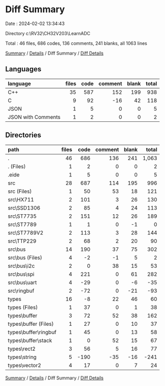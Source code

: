 # Diff Summary

Date : 2024-02-02 13:34:43

Directory c:\\RV32\\CH32V203\\LearnADC

Total : 46 files,  686 codes, 136 comments, 241 blanks, all 1063 lines

[Summary](results.md) / [Details](details.md) / Diff Summary / [Diff Details](diff-details.md)

## Languages
| language | files | code | comment | blank | total |
| :--- | ---: | ---: | ---: | ---: | ---: |
| C++ | 35 | 587 | 152 | 199 | 938 |
| C | 9 | 92 | -16 | 42 | 118 |
| JSON | 1 | 5 | 0 | 0 | 5 |
| JSON with Comments | 1 | 2 | 0 | 0 | 2 |

## Directories
| path | files | code | comment | blank | total |
| :--- | ---: | ---: | ---: | ---: | ---: |
| . | 46 | 686 | 136 | 241 | 1,063 |
| . (Files) | 1 | 2 | 0 | 0 | 2 |
| .eide | 1 | 5 | 0 | 0 | 5 |
| src | 28 | 687 | 114 | 195 | 996 |
| src (Files) | 1 | 50 | 53 | 18 | 121 |
| src\\HX711 | 2 | 101 | 3 | 26 | 130 |
| src\\SSD1306 | 2 | 85 | 4 | 24 | 113 |
| src\\ST7735 | 2 | 151 | 12 | 26 | 189 |
| src\\ST7789 | 1 | 1 | 0 | -1 | 0 |
| src\\ST7789V2 | 2 | 113 | 3 | 28 | 144 |
| src\\TTP229 | 2 | 68 | 2 | 20 | 90 |
| src\\bus | 14 | 190 | 37 | 75 | 302 |
| src\\bus (Files) | 4 | -2 | -1 | 5 | 2 |
| src\\bus\\i2c | 2 | 0 | 38 | 15 | 53 |
| src\\bus\\spi | 4 | 221 | 0 | 61 | 282 |
| src\\bus\\uart | 4 | -29 | 0 | -6 | -35 |
| src\\ringbuf | 2 | -72 | 0 | -21 | -93 |
| types | 16 | -8 | 22 | 46 | 60 |
| types (Files) | 1 | 37 | 0 | 1 | 38 |
| types\\buffer | 3 | 72 | 52 | 38 | 162 |
| types\\buffer (Files) | 1 | 27 | 0 | 10 | 37 |
| types\\buffer\\ringbuf | 1 | 45 | 0 | 13 | 58 |
| types\\buffer\\stack | 1 | 0 | 52 | 15 | 67 |
| types\\rect2 | 3 | 56 | 5 | 16 | 77 |
| types\\string | 5 | -190 | -35 | -16 | -241 |
| types\\vector2 | 4 | 17 | 0 | 7 | 24 |

[Summary](results.md) / [Details](details.md) / Diff Summary / [Diff Details](diff-details.md)
